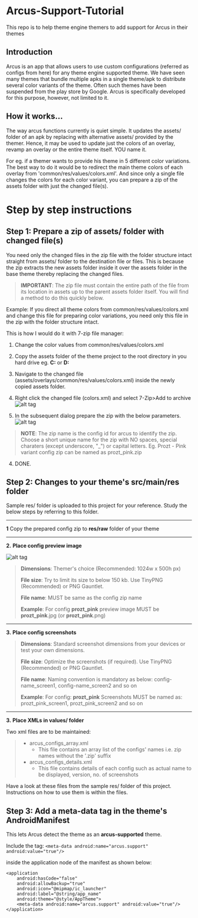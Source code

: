 # Arcus-Support-Tutorial
This repo is to help theme engine themers to add support for Arcus in their themes

Introduction
------------

Arcus is an app that allows users to use custom configurations (referred as configs from here) for any theme engine supported theme. We have seen many themes that bundle multiple apks in a single theme/apk to distribute several color variants of the theme. Often such themes have been suspended from the play store by Google. Arcus is specifically developed for this purpose, however, not limited to it.

How it works...
---------------

The way arcus functions currently is quiet simple. It updates the assets/ folder of an apk by replacing with alternative assets/ provided by the themer. Hence, it may be used to update just the colors of an overlay, revamp an overlay or the entire theme itself. YOU name it.

For eg. if a themer wants to provide his theme in 5 different color variations. The best way to do it would be to redirect the main theme colors of each overlay from 'common/res/values/colors.xml'. And since only a single file changes the colors for each color variant, you can prepare a zip of the assets folder with just the changed file(s). 

# Step by step instructions

Step 1: Prepare a zip of assets/ folder with changed file(s)
-------------------------------------------------------------------
You need only the changed files in the zip file with the folder structure intact straight from assets/ folder to the destination file or files. This is because the zip extracts the new assets folder inside it over the assets folder in the base theme thereby replacing the changed files.

> <b>IMPORTANT</b>: The zip file must contain the entire path of the file from its location in assets up to the parent assets folder itself. You will find a method to do this quickly below.

Example: If you direct all theme colors from common/res/values/colors.xml and change this file for preparing color variations, you need only this file in the zip with the folder structure intact. 

This is how I would do it with 7-zip file manager:

1. Change the color values from common/res/values/colors.xml

2. Copy the assets folder of the theme project to the root directory in you hard drive eg. **C:**   or   **D:**

2. Navigate to the changed file (assets/overlays/common/res/values/colors.xml) inside the newly copied assets folder.

3. Right click the changed file (colors.xml) and select 7-Zip>Add to archive
![alt tag](https://dl.dropboxusercontent.com/u/35007332/Arcus/Github/1.png)

4. In the subsequent dialog prepare the zip with the below parameters. 
![alt tag](https://dl.dropboxusercontent.com/u/35007332/Arcus/Github/2.png)
> **NOTE**: The zip name is the config id for arcus to identify the zip. Choose a  short unique name for the zip with NO spaces, special charaters (except underscore, "_") or capital letters. Eg. Prozt - Pink variant config zip can be named as prozt_pink.zip
4. DONE. 
   

Step 2: Changes to your theme's src/main/res folder
-------------------------------------------------------
Sample res/ folder is uploaded to this project for your reference. Study the below steps by referring to this folder.

----------------------------------------------------------------------------
**1** Copy the prepared config zip to **res/raw** folder of your theme

----------------------------------------------------------------------------
**2.** **Place config preview image**

![alt tag](https://dl.dropboxusercontent.com/u/35007332/Arcus/Github/preview_image.png "Screenshot of a preview image")
>
> **Dimensions**: Themer's choice (Recommended: 1024w x 500h px)
> 
> **File size**: Try to limit its size to below 150 kb. Use TinyPNG (Recommended) or PNG Gauntlet.
> 
> **File name**:  MUST be same as the config zip name
> 
> **Example**: For config **prozt_pink**  		preview image MUST be **prozt_pink**.jpg (or **prozt_pink**.png)

----------------------------------------------------------------------------
**3.** **Place config screenshots**
> **Dimensions**: Standard screenshot dimensions from your devices or test your own dimensions.
> 
> **File size**: Optimize the screenshots (if required). Use TinyPNG (Recommended) or PNG Gauntlet.
> 
> **File name**: Naming convention is mandatory as below: config-name_screen1, config-name_screen2 and so on
> 				
> **Example**: For config: **prozt_pink**  Screenshots MUST be named as: prozt_pink_screen1, prozt_pink_screen2 and so on

----------------------------------------------------------------------------
**3.** **Place XMLs in values/ folder**

Two xml files are to be maintained:

>  - arcus_configs_array.xml
> 	 - This file contains an array list of the configs' names i.e. zip names without the '.zip' suffix
>  - arcus_configs_details.xml
> 	 - This file contains details of each config such as actual name to be displayed, version, no. of screenshots

Have a look at these files from the sample res/ folder of this project. Instructions on how to use them is within the files.

Step 3: Add a meta-data tag in the theme's AndroidManifest
-----------------------------------------------------------------

This lets Arcus detect the theme as an **arcus-supported** theme.

Include the tag:
`<meta-data android:name="arcus.support" android:value="true"/>`

inside the application node of the manifest as shown below:

    <application
        android:hasCode="false"
        android:allowBackup="true"
        android:icon="@mipmap/ic_launcher"
        android:label="@string/app_name"
        android:theme="@style/AppTheme">
        <meta-data android:name="arcus.support" android:value="true"/>
    </application>